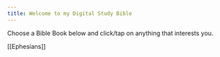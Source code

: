 ```yaml
---
title: Welcome to my Digital Study Bible
---
```

Choose a Bible Book below and click/tap on anything that interests you. 

[[Ephesians]]

